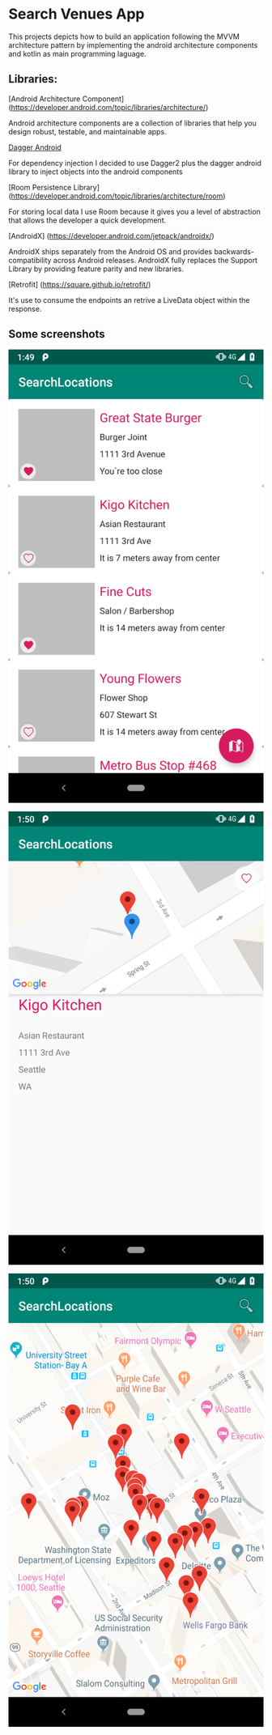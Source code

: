 # Search Venues App 

This projects depicts how to build an application following the MVVM architecture pattern by implementing the android architecture components and kotlin as main programming laguage. 

 

## Libraries: 

[Android Architecture Component] (https://developer.android.com/topic/libraries/architecture/)

Android architecture components are a collection of libraries that help you design robust, testable, and maintainable apps. 

[Dagger Android](https://google.github.io/dagger/android.html)

For dependency injection I decided to use Dagger2 plus the dagger android library to inject objects into the android components

[Room Persistence Library] (https://developer.android.com/topic/libraries/architecture/room)

For storing local data I use Room because it gives you a level of abstraction that allows the developer a quick development.

[AndroidX] (https://developer.android.com/jetpack/androidx/)

AndroidX ships separately from the Android OS and provides backwards-compatibility across Android releases. AndroidX fully replaces the Support Library by providing feature parity and new libraries.

[Retrofit] (https://square.github.io/retrofit/)

It's use to consume the endpoints an retrive a LiveData object within the response.



## Some screenshots


![Image](./docs/device-2019-02-02-014925.png)


![Image](./docs/device-2019-02-02-015008.png)


![Image](./docs/device-2019-02-02-015021.png)